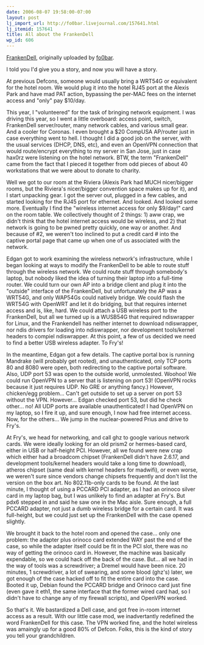 ```yaml
---
date: 2006-08-07 19:58:00-07:00
layout: post
lj_import_url: http://fo0bar.livejournal.com/157641.html
lj_itemid: 157641
title: All about the FrankenDell
wp_id: 606
---
```

<div class="flickr-frame">
  <a href="http://www.flickr.com/photos/fo0bar/208260148/" title="photo sharing"><img src="http://static.flickr.com/92/208260148_db13ea47f8.jpg" class="flickr-photo" alt="" /></a><br /> <span class="flickr-caption"><a href="http://www.flickr.com/photos/fo0bar/208260148/">FrankenDell</a>, originally uploaded by <a href="http://www.flickr.com/people/fo0bar/">fo0bar</a>.</span>
</div>

I told you I'd give you a story, and now you will have a story.

At previous Defcons, someone would usually bring a WRT54G or equivalent for the hotel room. We would plug it into the hotel RJ45 port at the Alexis Park and have mad PAT action, bypassing the per-MAC fees on the internet access and "only" pay $10/day.

This year, I "volunteered" for the task of bringing network equipment. I was driving this year, so I went a little overboard: access point, switch, FrankenDell server/router, many network cables, and various small gear. And a cooler for Coronas. I even brought a $20 CompUSA AP/router just in case everything went to hell. I thought I did a good job on the server, with the usual services (DHCP, DNS, etc), and even an OpenVPN connection that would route/encrypt everything to my server in San Jose, just in case hax0rz were listening on the hotel network. BTW, the term "FrankenDell" came from the fact that I pieced it together from odd pieces of about 40 workstations that we were about to donate to charity.

Well we got to our room at the Riviera (Alexis Park had MUCH nicer/bigger rooms, but the Riviera's nicer/bigger convention space makes up for it), and I start unpacking gear. I got the server out, plugged in a few cables, and started looking for the RJ45 port for ethernet. And looked. And looked some more. Eventually I find the "wireless internet access for only $9/day!" card on the room table. We collectively thought of 2 things: 1) aww crap, we didn't think that the hotel internet access would be wireless, and 2) that network is going to be pwned pretty quickly, one way or another. And because of #2, we weren't too inclined to put a credit card # into the captive portal page that came up when one of us associated with the network.

Edgan got to work examining the wireless network's infrastructure, while I began looking at ways to modify the FrankenDell to be able to route stuff through the wireless network. We could route stuff through somebody's laptop, but nobody liked the idea of turning their laptop into a full-time router. We could turn our own AP into a bridge client and plug it into the "outside" interface of the FrankenDell, but unfortunately the AP was a WRT54G, and only WAP54Gs could natively bridge. We could flash the WRT54G with OpenWRT and let it do bridging, but that requires internet access and is, like, hard. We could attach a USB wireless port to the FrankenDell, but all we turned up is a WUSB54G that required ndiswrapper for Linux, and the Frankendell has neither internet to download ndiswrapper, nor ndis drivers for loading into ndiswrapper, nor development tools/kernel headers to compiel ndiswrapper. At this point, a few of us decided we need to find a better USB wireless adapter. To Fry's!

In the meantime, Edgan got a few details. The captive portal box is running Mandrake (will probably get rooted), and unauthenticated, only TCP ports 80 and 8080 were open, both redirecting to the captive portal software. Also, UDP port 53 was open to the outside world, unmolested. Woohoo! We could run OpenVPN to a server that is listening on port 53! (OpenVPN rocks because it just requires UDP. No GRE or anything fancy.) However, chicken/egg problem... Can't get outside to set up a server on port 53 without the VPN. However... Edgan checked port 53, but did he check other... no! All UDP ports are available unauthenticated! I had OpenVPN on my laptop, so I fire it up, and sure enough, I now had free internet access. Now, for the others... We jump in the nuclear-powered Prius and drive to Fry's.

At Fry's, we head for networking, and call ghz to google various network cards. We were ideally looking for an old prism2 or hermes-based card, either in USB or half-height PCI. However, all we found were new crap which either had a broadcom chipset (FrankenDell didn't have 2.6.17, and development tools/kernel headers would take a long time to download), atheros chipset (same deal with kernel headers for madwifi), or even worse, we weren't sure since vendors change chipsets frequently and don't list the version on the box art. No 802.11b-only cards to be found. At the last minute, I thought of using a PCCARD PCI adapter, as I had an orinoco silver card in my laptop bag, but I was unlikely to find an adapter at Fry's. But pdx6 stepped in and said he saw one in the Mac aisle. Sure enough, a full PCCARD adapter, not just a dumb wireless bridge for a certain card. It was full-height, but we could just set up the FrankenDell with the case opened slightly.

We brought it back to the hotel room and opened the case... only one problem: the adapter plus orinoco card extended WAY past the end of the case, so while the adapter itself could be fit in the PCI slot, there was no way of getting the orinoco card in. However, the machine was basically expendable, so we could hack off the back of the case. But... all we had in the way of tools was a screwdriver; a Dremel would have been nice. 20 minutes, 1 screwdriver, a lot of swearing, and some blood (ghz's) later, we got enough of the case hacked off to fit the entire card into the case. Booted it up, Debian found the PCCARD bridge and Orinoco card just fine (even gave it eth1, the same interface that the former wired card had, so I didn't have to change any of my firewall scripts), and OpenVPN worked.

So that's it. We bastardized a Dell case, and got free in-room internet access as a result. With our little case mod, we inadvertantly redefined the word FrankenDell for this case. The VPN worked fine, and the hotel wireless was amaingly up for a good 80% of Defcon. Folks, this is the kind of story you tell your grandchildren.
